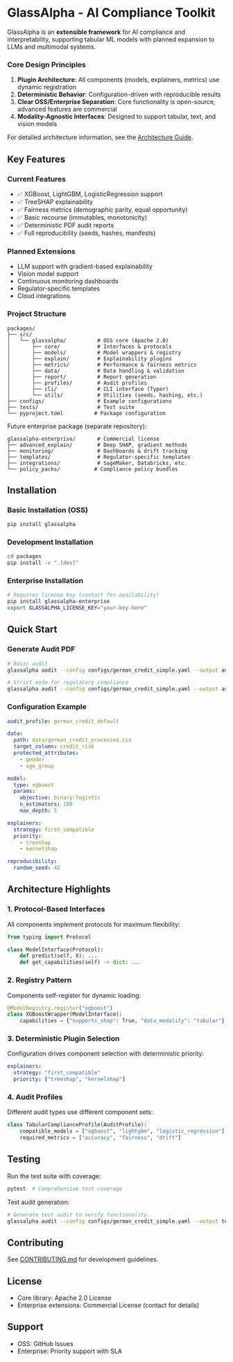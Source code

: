 # GlassAlpha - AI Compliance Toolkit

GlassAlpha is an **extensible framework** for AI compliance and interpretability, supporting tabular ML models with planned expansion to LLMs and multimodal systems.

### Core Design Principles

1. **Plugin Architecture**: All components (models, explainers, metrics) use dynamic registration
2. **Deterministic Behavior**: Configuration-driven with reproducible results
3. **Clear OSS/Enterprise Separation**: Core functionality is open-source, advanced features are commercial
4. **Modality-Agnostic Interfaces**: Designed to support tabular, text, and vision models

For detailed architecture information, see the [Architecture Guide](../site/docs/architecture.md).

## Key Features

### Current Features
- ✅ XGBoost, LightGBM, LogisticRegression support
- ✅ TreeSHAP explainability
- ✅ Fairness metrics (demographic parity, equal opportunity)
- ✅ Basic recourse (immutables, monotonicity)
- ✅ Deterministic PDF audit reports
- ✅ Full reproducibility (seeds, hashes, manifests)

### Planned Extensions
- LLM support with gradient-based explainability
- Vision model support
- Continuous monitoring dashboards
- Regulator-specific templates
- Cloud integrations

### Project Structure

```
packages/
├── src/
│   └── glassalpha/          # OSS core (Apache 2.0)
│       ├── core/            # Interfaces & protocols
│       ├── models/          # Model wrappers & registry
│       ├── explain/         # Explainability plugins
│       ├── metrics/         # Performance & fairness metrics
│       ├── data/            # Data handling & validation
│       ├── report/          # Report generation
│       ├── profiles/        # Audit profiles
│       ├── cli/             # CLI interface (Typer)
│       └── utils/           # Utilities (seeds, hashing, etc.)
├── configs/                 # Example configurations
├── tests/                   # Test suite
└── pyproject.toml          # Package configuration
```

Future enterprise package (separate repository):
```
glassalpha-enterprise/       # Commercial license
├── advanced_explain/        # Deep SHAP, gradient methods
├── monitoring/              # Dashboards & drift tracking
├── templates/               # Regulator-specific templates
├── integrations/            # SageMaker, Databricks, etc.
└── policy_packs/           # Compliance policy bundles
```

## Installation

### Basic Installation (OSS)
```bash
pip install glassalpha
```

### Development Installation
```bash
cd packages
pip install -e ".[dev]"
```

### Enterprise Installation
```bash
# Requires license key (contact for availability)
pip install glassalpha-enterprise
export GLASSALPHA_LICENSE_KEY="your-key-here"
```

## Quick Start

### Generate Audit PDF
```bash
# Basic audit
glassalpha audit --config configs/german_credit_simple.yaml --output audit.pdf

# Strict mode for regulatory compliance
glassalpha audit --config configs/german_credit_simple.yaml --output audit.pdf --strict
```

### Configuration Example
```yaml
audit_profile: german_credit_default

data:
  path: data/german_credit_processed.csv
  target_column: credit_risk
  protected_attributes:
    - gender
    - age_group

model:
  type: xgboost
  params:
    objective: binary:logistic
    n_estimators: 100
    max_depth: 5

explainers:
  strategy: first_compatible
  priority:
    - treeshap
    - kernelshap

reproducibility:
  random_seed: 42
```

## Architecture Highlights

### 1. Protocol-Based Interfaces
All components implement protocols for maximum flexibility:
```python
from typing import Protocol

class ModelInterface(Protocol):
    def predict(self, X): ...
    def get_capabilities(self) -> dict: ...
```

### 2. Registry Pattern
Components self-register for dynamic loading:
```python
@ModelRegistry.register("xgboost")
class XGBoostWrapper(ModelInterface):
    capabilities = {"supports_shap": True, "data_modality": "tabular"}
```

### 3. Deterministic Plugin Selection
Configuration drives component selection with deterministic priority:
```yaml
explainers:
  strategy: "first_compatible"
  priority: ["treeshap", "kernelshap"]
```

### 4. Audit Profiles
Different audit types use different component sets:
```python
class TabularComplianceProfile(AuditProfile):
    compatible_models = ["xgboost", "lightgbm", "logistic_regression"]
    required_metrics = ["accuracy", "fairness", "drift"]
```

## Testing

Run the test suite with coverage:
```bash
pytest  # Comprehensive test coverage
```

Test audit generation:
```bash
# Generate test audit to verify functionality
glassalpha audit --config configs/german_credit_simple.yaml --output test_audit.pdf
```

## Contributing

See [CONTRIBUTING.md](../site/docs/contributing.md) for development guidelines.

## License

- Core library: Apache 2.0 License
- Enterprise extensions: Commercial License (contact for details)

## Support

- OSS: GitHub Issues
- Enterprise: Priority support with SLA
